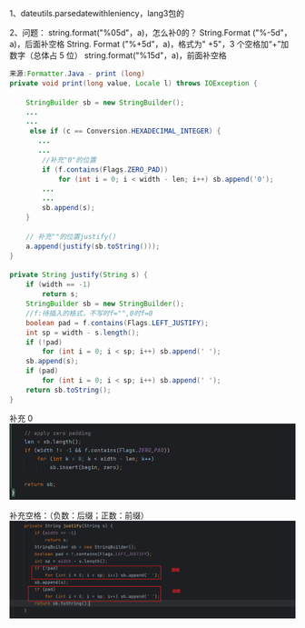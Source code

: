 1、dateutils.parsedatewithleniency，lang3包的

2、问题：
string.format("%05d"，a)，怎么补0的？
String.Format ("%-5d"，a)，后面补空格
String. Format ("%+5d"，a)，格式为"   +5"，3 个空格加“+”加数字（总体占 5 位）
string.format("%15d"，a)，前面补空格
```java
来源:Formatter.Java - print (long)
private void print(long value, Locale l) throws IOException {  
  
    StringBuilder sb = new StringBuilder();  
    ...
    ...
     else if (c == Conversion.HEXADECIMAL_INTEGER) {  
       ...
       ...
        //补充"0"的位置
        if (f.contains(Flags.ZERO_PAD))  
            for (int i = 0; i < width - len; i++) sb.append('0');  
        ...
        ...
        sb.append(s);  
    }  
  
    // 补充""的位置justify()
    a.append(justify(sb.toString()));  
}

private String justify(String s) {  
    if (width == -1)  
        return s;  
    StringBuilder sb = new StringBuilder();  
    //f:待插入的格式，不写时f="",0时f=0
    boolean pad = f.contains(Flags.LEFT_JUSTIFY);  
    int sp = width - s.length();  
    if (!pad)  
        for (int i = 0; i < sp; i++) sb.append(' ');  
    sb.append(s);  
    if (pad)  
        for (int i = 0; i < sp; i++) sb.append(' ');  
    return sb.toString();  
}
```


补充 0
![image.png|600](https://raw.githubusercontent.com/ydh1cnn6/pic/master/2025-06-27-202506271513895.png)

补充空格：（负数：后缀；正数：前缀）
![image.png|600](https://raw.githubusercontent.com/ydh1cnn6/pic/master/2025-06-27-202506271516687.png)

[^1]: 
